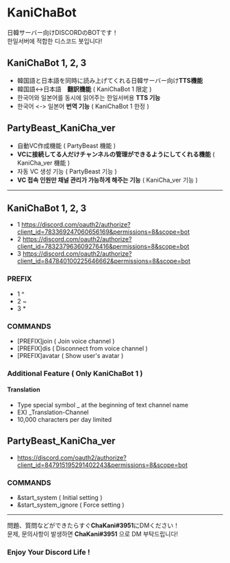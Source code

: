 # KaniChaBot

日韓サーバー向けDISCORDのBOTです！   
한일서버에 적합한 디스코드 봇입니다!   

## KaniChaBot 1, 2, 3
* 韓国語と日本語を同時に読み上げてくれる日韓サーバー向け**TTS機能**   
* 韓国語<->日本語　**翻訳機能** ( KaniChaBot 1 限定 )    
* 한국어와 일본어를 동시에 읽어주는 한일서버용 **TTS 기능**   
* 한국어 <-> 일본어 **번역 기능** ( KaniChaBot 1 한정 )   

## PartyBeast_KaniCha_ver
* 自動VC作成機能 ( PartyBeast 機能 )     
* **VCに接続してる人だけチャンネルの管理ができるようにしてくれる機能** ( KaniCha_ver 機能 )   
* 자동 VC 생성 기능 ( PartyBeast 기능 )    
* **VC 접속 인원만 채널 관리가 가능하게 해주는 기능** ( KaniCha_ver 기능 )   

<hr/>

## KaniChaBot 1, 2, 3   
* 1 https://discord.com/oauth2/authorize?client_id=783369247060656169&permissions=8&scope=bot   
* 2 https://discord.com/oauth2/authorize?client_id=783237963609276416&permissions=8&scope=bot   
* 3 https://discord.com/oauth2/authorize?client_id=847840100225646662&permissions=8&scope=bot   

### PREFIX   
* 1 ^   
* 2 ~   
* 3 *   

### COMMANDS   
* [PREFIX]join ( Join voice channel )   
* [PREFIX]dis ( Disconnect from voice channel )   
* [PREFIX]avatar ( Show user's avatar )   
   
### Additional Feature ( Only KaniChaBot 1 )
#### Translation
* Type special symbol _ at the beginning of text channel name
* EX) _Translation-Channel
* 10,000 characters per day limited

## PartyBeast_KaniCha_ver   
* https://discord.com/oauth2/authorize?client_id=847915195291402243&permissions=8&scope=bot   

### COMMANDS   
* &start_system ( Initial setting )   
* &start_system_ignore ( Force setting )   

<hr/>

問題、質問などができたらすぐ**ChaKani#3951**にDMください！   
문제, 문의사항이 발생하면 **ChaKani#3951** 으로 DM 부탁드립니다!   

### Enjoy Your Discord Life !
